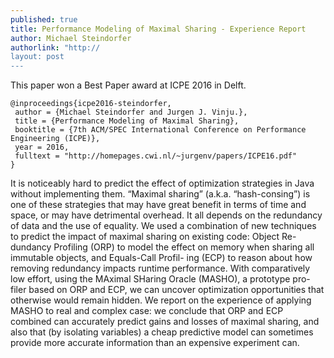 ```yaml
---
published: true
title: Performance Modeling of Maximal Sharing - Experience Report
author: Michael Steindorfer
authorlink: "http://
layout: post
---
```


This paper won a Best Paper award at ICPE 2016 in Delft. 

```
@inproceedings{icpe2016-steindorfer,
 author = {Michael Steindorfer and Jurgen J. Vinju.},
 title = {Performance Modeling of Maximal Sharing},
 booktitle = {7th ACM/SPEC International Conference on Performance Engineering (ICPE)},
 year = 2016,
 fulltext = "http://homepages.cwi.nl/~jurgenv/papers/ICPE16.pdf"
}
```

It is noticeably hard to predict the effect of optimization strategies in Java without implementing them. “Maximal sharing” (a.k.a. “hash-consing”) is one of these strategies that may have great benefit in terms of time and space, or may have detrimental overhead. It all depends on the redundancy of data and the use of equality. We used a combination of new techniques to predict the impact of maximal sharing on existing code: Object Re- dundancy Profiling (ORP) to model the effect on memory when sharing all immutable objects, and Equals-Call Profil- ing (ECP) to reason about how removing redundancy impacts runtime performance. With comparatively low effort, using the MAximal SHaring Oracle (MASHO), a prototype pro- filer based on ORP and ECP, we can uncover optimization opportunities that otherwise would remain hidden. We report on the experience of applying MASHO to real and complex case: we conclude that ORP and ECP combined can accurately predict gains and losses of maximal sharing, and also that (by isolating variables) a cheap predictive model can sometimes provide more accurate information than an expensive experiment can.
